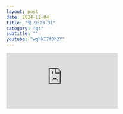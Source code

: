 ```yaml
---
layout: post
date: 2024-12-04
title: "행 9:23-31"
category: "qt"
subtitle: ""
youtube: "wqhkI7fDh2Y"
---
```


<div class="youtube margin-large">
    <iframe src="https://www.youtube.com/embed/wqhkI7fDh2Y" title="YouTube video player" frameborder="0" allow="accelerometer; autoplay; clipboard-write; encrypted-media; gyroscope; picture-in-picture; web-share" allowfullscreen></iframe>
</div>

